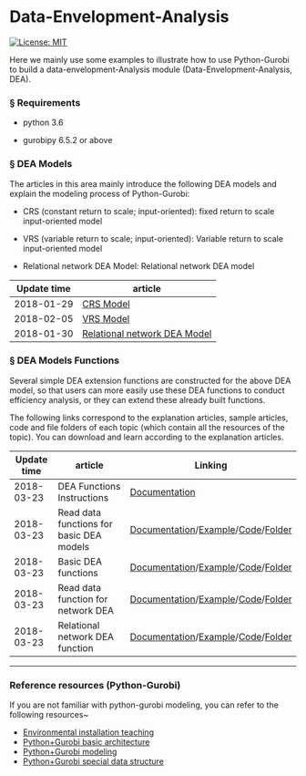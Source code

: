 # Data-Envelopment-Analysis

[![License: MIT](https://img.shields.io/badge/License-MIT-blue.svg)](https://opensource.org/licenses/MIT)<br>

Here we mainly use some examples to illustrate how to use Python-Gurobi to build a data-envelopment-Analysis module (Data-Envelopment-Analysis, DEA).

### § Requirements

-   python 3.6

-   gurobipy 6.5.2 or above

### § DEA Models

The articles in this area mainly introduce the following DEA models and explain the modeling process of Python-Gurobi:

-   CRS (constant return to scale; input-oriented): fixed return to scale input-oriented model

-   VRS (variable return to scale; input-oriented): Variable return to scale input-oriented model

-   Relational network DEA Model: Relational network DEA model

| Update time | article                                                                                              |
| ----------- | ---------------------------------------------------------------------------------------------------- |
| 2018-01-29  | [CRS Model](https://github.com/wurmen/DEA/blob/master/CRS_Model/CRS%20model.md)                      |
| 2018-02-05  | [VRS Model](https://github.com/wurmen/DEA/blob/master/VAS_Model/VRS%20model.md)                      |
| 2018-01-30  | [Relational network DEA Model](https://github.com/wurmen/DEA/blob/master/Network_DEA/network_dea.md) |

### § DEA Models Functions

Several simple DEA extension functions are constructed for the above DEA model, so that users can more easily use these DEA functions to conduct efficiency analysis, or they can extend these already built functions.<br>

The following links correspond to the explanation articles, sample articles, code and file folders of each topic (which contain all the resources of the topic). You can download and learn according to the explanation articles.

| Update time | article                                  | Linking                                                                                                                                                                                                                                                                                                                                                                                                                      |
| ----------- | ---------------------------------------- | ---------------------------------------------------------------------------------------------------------------------------------------------------------------------------------------------------------------------------------------------------------------------------------------------------------------------------------------------------------------------------------------------------------------------------- |
| 2018-03-23  | DEA Functions Instructions               | [Documentation](https://github.com/wurmen/DEA/blob/master/Functions/user's%20guide.md)                                                                                                                                                                                                                                                                                                                                       |
| 2018-03-23  | Read data functions for basic DEA models | [Documentation](https://github.com/wurmen/DEA/blob/master/Functions/read_data_function.md)/[Example](https://github.com/wurmen/DEA/blob/master/Functions/basic_DEA_data%26code/read_data_example.ipynb)/[Code](https://github.com/wurmen/DEA/blob/master/Functions/basic_DEA_data%26code/DEA.py)/[Folder](https://github.com/wurmen/DEA/tree/master/Functions/basic_DEA_data%26code)                                         |
| 2018-03-23  | Basic DEA functions                      | [Documentation](https://github.com/wurmen/DEA/blob/master/Functions/basic_dea_functions.md)/[Example](https://github.com/wurmen/DEA/blob/master/Functions/basic_DEA_data%26code/basic_DEA_function.ipynb)/[Code](https://github.com/wurmen/DEA/blob/master/Functions/basic_DEA_data%26code/DEA.py)/[Folder](https://github.com/wurmen/DEA/tree/master/Functions/basic_DEA_data%26code)                                       |
| 2018-03-23  | Read data function for network DEA       | [Documentation](https://github.com/wurmen/DEA/blob/master/Functions/read_data_for_networkDEA.md)/[Example](https://github.com/wurmen/DEA/blob/master/Functions/network_data%26code/Read_data_for_network_DEA_function%20example.ipynb)/[Code](https://github.com/wurmen/DEA/blob/master/Functions/network_data%26code/network_function.py)/[Folder](https://github.com/wurmen/DEA/tree/master/Functions/network_data%26code) |
| 2018-03-23  | Relational network DEA function          | [Documentation](https://github.com/wurmen/DEA/blob/master/Functions/network_DEA_function.md)/[Example](https://github.com/wurmen/DEA/blob/master/Functions/network_data%26code/Network_DEA_function_example.ipynb)/[Code](https://github.com/wurmen/DEA/blob/master/Functions/network_data%26code/network_function.py)/[Folder](https://github.com/wurmen/DEA/tree/master/Functions/network_data%26code)                     |

* * *

### Reference resources (Python-Gurobi)

If you are not familiar with python-gurobi modeling, you can refer to the following resources~

-   [Environmental installation teaching](https://github.com/wurmen/Gurobi-Python/blob/master/Installation/%E5%AE%89%E8%A3%9D%E6%95%99%E5%AD%B8.md)
-   [Python+Gurobi basic architecture](https://github.com/wurmen/Gurobi-Python/blob/master/python-gurobi%20%20model/Python+Gurobi%E5%9F%BA%E6%9C%AC%E6%9E%B6%E6%A7%8B.md)<br>
-   [Python+Gurobi modeling](https://github.com/wurmen/Gurobi-Python/blob/master/python-gurobi%20%20model/Python+Gurobi%E5%BB%BA%E6%A8%A1.md)<br>
-   [Python+Gurobi special data structure](https://github.com/wurmen/Gurobi-Python/blob/master/python-gurobi%20%20model/Python%2BGurobi%E7%89%B9%E6%AE%8A%E8%B3%87%E6%96%99%E7%B5%90%E6%A7%8B.ipynb)
